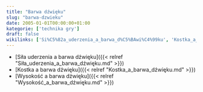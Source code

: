 ```yaml
---
title: "Barwa dźwięku"
slug: "barwa-dzwieku"
date: 2005-01-01T00:00:00+01:00
kategorie: ['technika gry']
draft: false
wikilinks: ['Si%C5%82a_uderzenia_a_barwa_d%C5%BAwi%C4%99ku', 'Kostka_a_barwa_d%C5%BAwi%C4%99ku', 'Wysoko%C5%9B%C4%87_a_barwa_d%C5%BAwi%C4%99ku']
---
```

  - [Siła uderzenia a barwa
    dźwięku]({{< relref "Siła_uderzenia_a_barwa_dźwięku.md" >}})
  - [Kostka a barwa dźwięku]({{< relref "Kostka_a_barwa_dźwięku.md" >}})
  - [Wysokość a barwa dźwięku]({{< relref "Wysokość_a_barwa_dźwięku.md" >}})

